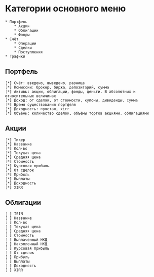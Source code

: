 # Категории основного меню
    * Портфель
        * Акции
        * Облигации
        * Фонды
    * Счёт
        * Операции
        * Сделки
        * Поступления
    * Графики

## Портфель
    [*] Счёт: введено, выведено, разница
    [*] Комиссии: брокер, биржа, депозитарий, сумма
    [*] Активы: акции, облигации, фонды, деньги. В абсолютных и относительных величинах
    [*] Доход: от сделок, от стоимости, купоны, дивиденды, сумма
    [*] Время существования портфеля
    [*] Доходность: простая, xirr
    [*] Объёмы: количество сделок, объёмы торгов акциями, облигациями

## Акции
    [*] Тикер
    [*] Название
    [*] Кол-во
    [*] Текущая цена
    [*] Средняя цена
    [*] Стоимость
    [*] Курсовая прибыль
    [*] От сделок
    [*] Прибыль
    [*] Выплаты
    [*] Доходность
    [*] XIRR

## Облигации
    [ ] ISIN
    [ ] Название
    [ ] Кол-во
    [ ] Текущая цена
    [ ] Средняя цена
    [ ] Стоимость
    [ ] Выплаченный НКД
    [ ] Накопленный НКД
    [ ] Курсовая прибыль
    [ ] От сделок
    [ ] Прибыль
    [ ] Выплаты
    [ ] Доходность
    [ ] XIRR